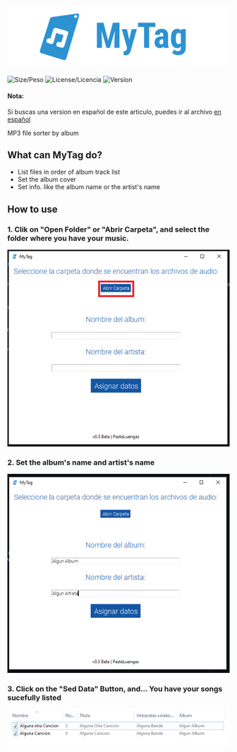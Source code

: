 # ![MyTag](https://raw.githubusercontent.com/PasteLuengas/MyTag/main/images/logo.png)
![Size/Peso](https://img.shields.io/github/repo-size/PasteLuengas/MyTag)
![License/Licencia](https://img.shields.io/github/license/PasteLuengas/MyTag)
![Version](https://img.shields.io/badge/Version-1.0.0-red)

#### Nota: 
Si buscas una version en español de este articulo, puedes ir al archivo <a href="https://github.com/PasteLuengas/MyTag/blob/main/README_ES.md">en español</a>

MP3 file sorter by album

## What can MyTag do?
- List files in order of album track list
- Set the album cover
- Set info. like the album name or the artist's name

## How to use

### 1. Clik on "Open Folder" or "Abrir Carpeta", and select the folder where you have your music.
![Open Folder](https://raw.githubusercontent.com/PasteLuengas/MyTag/main/images/sc2.png)

### 2. Set the album's name and artist's name
![Some Artist and Some Album](https://raw.githubusercontent.com/PasteLuengas/MyTag/main/images/sc3.PNG)

### 3. Click on the "Sed Data" Button, and... You have your songs sucefully listed
![GG](https://raw.githubusercontent.com/PasteLuengas/MyTag/main/images/sc4.PNG)






